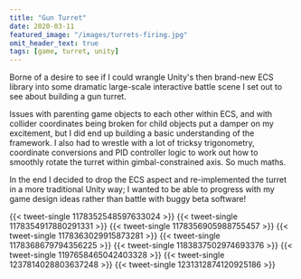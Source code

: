 ```yaml
---
title: "Gun Turret"
date: 2020-03-11
featured_image: "/images/turrets-firing.jpg"
omit_header_text: true
tags: [game, turret, unity]
---
```

Borne of a desire to see if I could wrangle Unity's then brand-new ECS library into some dramatic large-scale interactive battle scene I set out to see about building a gun turret.
<!--more-->
Issues with parenting game objects to each other within ECS, and with collider coordinates being broken for child objects put a damper on my excitement, but I did end up building a basic understanding of the framework. I also had to wrestle with a lot of tricksy trigonometry, coordinate conversions and PID controller logic to work out how to smoothly rotate the turret within gimbal-constrained axis. So much maths.

In the end I decided to drop the ECS aspect and re-implemented the turret in a more traditional Unity way; I wanted to be able to progress with my game design ideas rather than battle with buggy beta software!

{{< tweet-single 1178352548597633024 >}}
{{< tweet-single 1178354917880291331 >}}
{{< tweet-single 1178356905988755457 >}}
{{< tweet-single 1178363029915873281 >}}
{{< tweet-single 1178368679794356225 >}}
{{< tweet-single 1183837502974693376 >}}
{{< tweet-single 1197658465042403328 >}}
{{< tweet-single 1237814028803637248 >}}
{{< tweet-single 1231312874120925186 >}}
